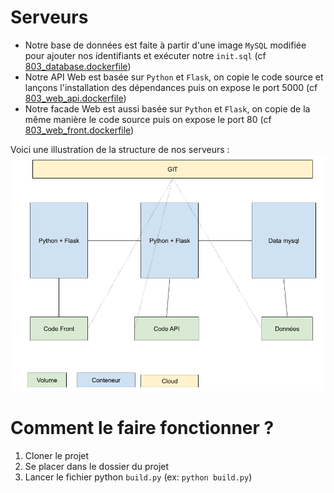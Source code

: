 
# Serveurs
- Notre base de données est faite à partir d'une image `MySQL` modifiée pour ajouter nos identifiants et exécuter notre `init.sql` (cf [803_database.dockerfile](https://github.com/Stoupy51/ProjetINFO0803/blob/main/803_database.dockerfile))
- Notre API Web est basée sur `Python` et `Flask`, on copie le code source et lançons l'installation des dépendances puis on expose le port 5000 (cf [803_web_api.dockerfile](https://github.com/Stoupy51/ProjetINFO0803/blob/main/803_web_api.dockerfile))
- Notre facade Web est aussi basée sur `Python` et `Flask`, on copie de la même manière le code source puis on expose le port 80 (cf [803_web_front.dockerfile](https://github.com/Stoupy51/ProjetINFO0803/blob/main/803_web_front.dockerfile))

Voici une illustration de la structure de nos serveurs :<br>
![Structures des serveurs](https://raw.githubusercontent.com/Stoupy51/ProjetINFO0803/main/img/803-Virtu.png)


# Comment le faire fonctionner ?
1. Cloner le projet
2. Se placer dans le dossier du projet
3. Lancer le fichier python `build.py` (ex: `python build.py`)

